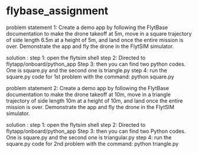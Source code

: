 # flybase_assignment

problem statement 1: 
Create a demo app by following the FlytBase documentation to make the
drone takeoff at 5m, move in a square trajectory of side length 6.5m at a
height of 5m, and land once the entire mission is over. Demonstrate the app
and fly the drone in the FlytSIM simulator.

solution : 
step 1: open the flytsim shell 
step 2: Directed to flytapp/onboard/python_app
Step 3: then you can find two python codes. One is square.py and the second one is triangle.py
step 4: run the square.py code for 1st problem with the command: python square.py 

problem statement 2: 
Create a demo app by following the FlytBase documentation to make the
drone takeoff at 10m, move in a triangle trajectory of side length 10m at a
height of 10m, and land once the entire mission is over. Demonstrate the app
and fly the drone in the FlytSIM simulator.

solution : 
step 1: open the flytsim shell 
step 2: Directed to flytapp/onboard/python_app
Step 3: then you can find two Python codes. One is square.py and the second one is triangular.py
step 4: run the square.py code for 2nd problem with the command: python triangle.py